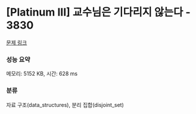 # [Platinum III] 교수님은 기다리지 않는다 - 3830 

[문제 링크](https://www.acmicpc.net/problem/3830) 

### 성능 요약

메모리: 5152 KB, 시간: 628 ms

### 분류

자료 구조(data_structures), 분리 집합(disjoint_set)

